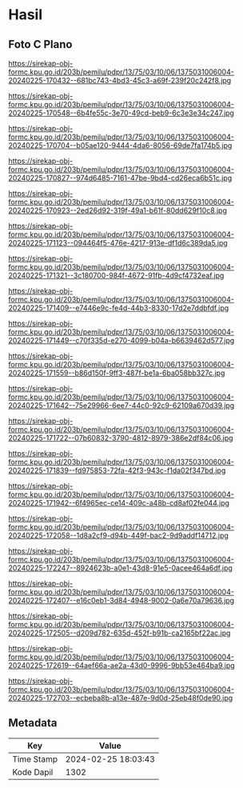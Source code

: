 # Hasil

## Foto C Plano

https://sirekap-obj-formc.kpu.go.id/203b/pemilu/pdpr/13/75/03/10/06/1375031006004-20240225-170432--681bc743-4bd3-45c3-a69f-239f20c242f8.jpg

https://sirekap-obj-formc.kpu.go.id/203b/pemilu/pdpr/13/75/03/10/06/1375031006004-20240225-170548--6b4fe55c-3e70-49cd-beb9-6c3e3e34c247.jpg

https://sirekap-obj-formc.kpu.go.id/203b/pemilu/pdpr/13/75/03/10/06/1375031006004-20240225-170704--b05ae120-9444-4da6-8056-69de7fa174b5.jpg

https://sirekap-obj-formc.kpu.go.id/203b/pemilu/pdpr/13/75/03/10/06/1375031006004-20240225-170827--974d6485-7161-47be-9bd4-cd26eca6b51c.jpg

https://sirekap-obj-formc.kpu.go.id/203b/pemilu/pdpr/13/75/03/10/06/1375031006004-20240225-170923--2ed26d92-319f-49a1-b61f-80dd629f10c8.jpg

https://sirekap-obj-formc.kpu.go.id/203b/pemilu/pdpr/13/75/03/10/06/1375031006004-20240225-171123--094464f5-476e-4217-913e-df1d6c389da5.jpg

https://sirekap-obj-formc.kpu.go.id/203b/pemilu/pdpr/13/75/03/10/06/1375031006004-20240225-171321--3c180700-984f-4672-91fb-4d9cf4732eaf.jpg

https://sirekap-obj-formc.kpu.go.id/203b/pemilu/pdpr/13/75/03/10/06/1375031006004-20240225-171409--e7446e9c-fe4d-44b3-8330-17d2e7ddbfdf.jpg

https://sirekap-obj-formc.kpu.go.id/203b/pemilu/pdpr/13/75/03/10/06/1375031006004-20240225-171449--c70f335d-e270-4099-b04a-b6639462d577.jpg

https://sirekap-obj-formc.kpu.go.id/203b/pemilu/pdpr/13/75/03/10/06/1375031006004-20240225-171559--b86d150f-9ff3-487f-be1a-6ba058bb327c.jpg

https://sirekap-obj-formc.kpu.go.id/203b/pemilu/pdpr/13/75/03/10/06/1375031006004-20240225-171642--75e29966-6ee7-44c0-92c9-62109a670d39.jpg

https://sirekap-obj-formc.kpu.go.id/203b/pemilu/pdpr/13/75/03/10/06/1375031006004-20240225-171722--07b60832-3790-4812-8979-386e2df84c06.jpg

https://sirekap-obj-formc.kpu.go.id/203b/pemilu/pdpr/13/75/03/10/06/1375031006004-20240225-171839--fd975853-72fa-42f3-943c-f1da02f347bd.jpg

https://sirekap-obj-formc.kpu.go.id/203b/pemilu/pdpr/13/75/03/10/06/1375031006004-20240225-171942--6f4965ec-ce14-409c-a48b-cd8af02fe044.jpg

https://sirekap-obj-formc.kpu.go.id/203b/pemilu/pdpr/13/75/03/10/06/1375031006004-20240225-172058--1d8a2cf9-d94b-449f-bac2-9d9addf14712.jpg

https://sirekap-obj-formc.kpu.go.id/203b/pemilu/pdpr/13/75/03/10/06/1375031006004-20240225-172247--8924623b-a0e1-43d8-91e5-0acee464a6df.jpg

https://sirekap-obj-formc.kpu.go.id/203b/pemilu/pdpr/13/75/03/10/06/1375031006004-20240225-172407--e16c0eb1-3d84-4948-9002-0a6e70a79636.jpg

https://sirekap-obj-formc.kpu.go.id/203b/pemilu/pdpr/13/75/03/10/06/1375031006004-20240225-172505--d209d782-635d-452f-b91b-ca2165bf22ac.jpg

https://sirekap-obj-formc.kpu.go.id/203b/pemilu/pdpr/13/75/03/10/06/1375031006004-20240225-172619--64aef66a-ae2a-43d0-9996-9bb53e464ba9.jpg

https://sirekap-obj-formc.kpu.go.id/203b/pemilu/pdpr/13/75/03/10/06/1375031006004-20240225-172703--ecbeba8b-a13e-487e-9d0d-25eb48f0de90.jpg


## Metadata

| Key        | Value               |
| ---------- | ------------------- |
| Time Stamp | 2024-02-25 18:03:43 |
| Kode Dapil | 1302                |



